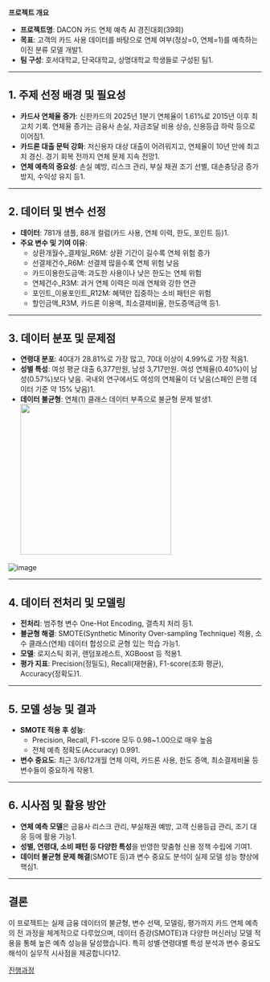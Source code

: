 **프로젝트 개요**

- **프로젝트명**: DACON 카드 연체 예측 AI 경진대회(39회)
- **목표**: 고객의 카드 사용 데이터를 바탕으로 연체 여부(정상=0, 연체=1)를 예측하는 이진 분류 모델 개발1.
- **팀 구성**: 호서대학교, 단국대학교, 상명대학교 학생들로 구성된 팀1.

---

## 1. 주제 선정 배경 및 필요성

- **카드사 연체율 증가**: 신한카드의 2025년 1분기 연체율이 1.61%로 2015년 이후 최고치 기록. 연체율 증가는 금융사 손실, 자금조달 비용 상승, 신용등급 하락 등으로 이어짐1.
- **카드론 대출 문턱 강화**: 저신용자 대상 대출이 어려워지고, 연체율이 10년 만에 최고치 경신. 경기 회복 전까지 연체 문제 지속 전망1.
- **연체 예측의 중요성**: 손실 예방, 리스크 관리, 부실 채권 조기 선별, 대손충당금 증가 방지, 수익성 유지 등1.

---

## 2. 데이터 및 변수 선정

- **데이터**: 781개 샘플, 88개 컬럼(카드 사용, 연체 이력, 한도, 포인트 등)1.
- **주요 변수 및 기여 이유**:
    - 상환개월수_결제일_R6M: 상환 기간이 길수록 연체 위험 증가
    - 선결제건수_R6M: 선결제 많을수록 연체 위험 낮음
    - 카드이용한도금액: 과도한 사용이나 낮은 한도는 연체 위험
    - 연체건수_R3M: 과거 연체 이력은 미래 연체와 강한 연관
    - 포인트_이용포인트_R12M: 혜택만 집중하는 소비 패턴은 위험
    - 할인금액_R3M, 카드론 이용액, 최소결제비율, 한도증액금액 등1.

---

## 3. 데이터 분포 및 문제점

- **연령대 분포**: 40대가 28.81%로 가장 많고, 70대 이상이 4.99%로 가장 적음1.
- **성별 특성**: 여성 평균 대출 6,377만원, 남성 3,717만원. 여성 연체율(0.40%)이 남성(0.57%)보다 낮음. 국내외 연구에서도 여성의 연체율이 더 낮음(스페인 은행 데이터 기준 약 15% 낮음)1.
- **데이터 불균형**: 연체(1) 클래스 데이터 부족으로 불균형 문제 발생1.<img src="https://ppl-ai-code-interpreter-files.s3.amazonaws.com/web/direct-files/8561b206758128185d82ad9bf89c19ae/3ed3b81a-9b63-4a70-9bf4-e098047a877f/ee1bc723.png" width="300"/>

![image](https://github.com/user-attachments/assets/5a4435ae-dc63-46d3-b015-dc01ab611dd9)


---

## 4. 데이터 전처리 및 모델링

- **전처리**: 범주형 변수 One-Hot Encoding, 결측치 처리 등1.
- **불균형 해결**: SMOTE(Synthetic Minority Over-sampling Technique) 적용, 소수 클래스(연체) 데이터 합성으로 균형 있는 학습 가능1.
- **모델**: 로지스틱 회귀, 랜덤포레스트, XGBoost 등 적용1.
- **평가 지표**: Precision(정밀도), Recall(재현율), F1-score(조화 평균), Accuracy(정확도)1.

---

## 5. 모델 성능 및 결과

- **SMOTE 적용 후 성능**:
    - Precision, Recall, F1-score 모두 0.98~1.00으로 매우 높음
    - 전체 예측 정확도(Accuracy) 0.991.
- **변수 중요도**: 최근 3/6/12개월 연체 이력, 카드론 사용, 한도 증액, 최소결제비율 등 변수들이 중요하게 작용1.

---

## 6. 시사점 및 활용 방안

- **연체 예측 모델**은 금융사 리스크 관리, 부실채권 예방, 고객 신용등급 관리, 조기 대응 등에 활용 가능1.
- **성별, 연령대, 소비 패턴 등 다양한 특성**을 반영한 맞춤형 신용 정책 수립에 기여1.
- **데이터 불균형 문제 해결**(SMOTE 등)과 변수 중요도 분석이 실제 모델 성능 향상에 핵심1.

---

## 결론

이 프로젝트는 실제 금융 데이터의 불균형, 변수 선택, 모델링, 평가까지 카드 연체 예측의 전 과정을 체계적으로 다루었으며, 데이터 증강(SMOTE)과 다양한 머신러닝 모델 적용을 통해 높은 예측 성능을 달성했습니다. 특히 성별·연령대별 특성 분석과 변수 중요도 해석이 실무적 시사점을 제공합니다12.

[진행과정](https://cloudy-nut-130.notion.site/2-2-1fe618ff22dd80cea8fdd7305c49a8ff?pvs=74)
